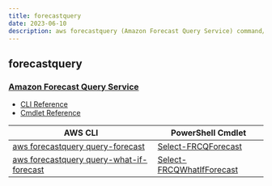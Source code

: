 ```yaml
---
title: forecastquery
date: 2023-06-10
description: aws forecastquery (Amazon Forecast Query Service) command/cmdlet list.
---
```


## forecastquery

### [Amazon Forecast Query Service](https://aws.amazon.com/forecast/)

* [CLI Reference](https://docs.aws.amazon.com/cli/latest/reference/forecastquery/index.html)
* [Cmdlet Reference](https://docs.aws.amazon.com/powershell/latest/reference/items/ForecastQueryService_cmdlets.html)

|AWS CLI|PowerShell Cmdlet|
|----|----|
|[aws forecastquery query-forecast](https://docs.aws.amazon.com/cli/latest/reference/forecastquery/query-forecast.html)|[Select-FRCQForecast](https://docs.aws.amazon.com/powershell/latest/reference/items/Select-FRCQForecast.html)|
|[aws forecastquery query-what-if-forecast](https://docs.aws.amazon.com/cli/latest/reference/forecastquery/query-what-if-forecast.html)|[Select-FRCQWhatIfForecast](https://docs.aws.amazon.com/powershell/latest/reference/items/Select-FRCQWhatIfForecast.html)|

